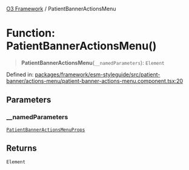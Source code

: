 [O3 Framework](../API.md) / PatientBannerActionsMenu

# Function: PatientBannerActionsMenu()

> **PatientBannerActionsMenu**(`__namedParameters`): `Element`

Defined in: [packages/framework/esm-styleguide/src/patient-banner/actions-menu/patient-banner-actions-menu.component.tsx:20](https://github.com/openmrs/openmrs-esm-core/blob/18d2874f03a33a6ab8295af0e87ac97fdd150718/packages/framework/esm-styleguide/src/patient-banner/actions-menu/patient-banner-actions-menu.component.tsx#L20)

## Parameters

### \_\_namedParameters

[`PatientBannerActionsMenuProps`](../interfaces/PatientBannerActionsMenuProps.md)

## Returns

`Element`
